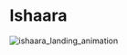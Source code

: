 # Ishaara
![ishaara_landing_animation](https://github.com/user-attachments/assets/60f93d75-91e7-4c16-8c22-58494ee5d536)
